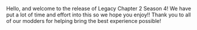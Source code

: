 Hello, and welcome to the release of Legacy Chapter 2 Season 4! We have put a lot of time and effort into this so we hope you enjoy!! Thank you to all of our modders for helping bring the best experience possible!
